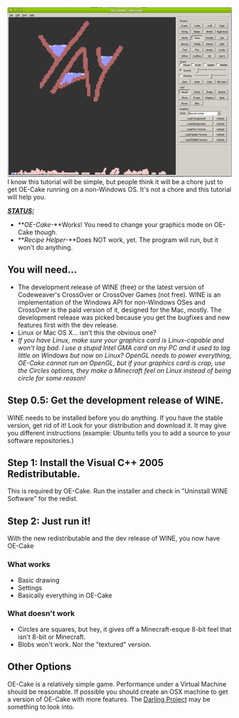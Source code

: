 ![OE-Cake working in Ubuntu 10.10 Desktop Edition.](/images/OE-Cake%20Linux%20Demo.png "OE-Cake working in Ubuntu 10.10 Desktop Edition.")I know this tutorial will be simple, but people think it will be a chore just to get OE-Cake running on a non-Windows OS. It's not a chore and this tutorial will help you.

<u>***STATUS:***</u>

-   ***OE-Cake*-**Works! You need to change your graphics mode on OE-Cake though.
-   ***Recipe Helper*-**Does NOT work, yet. The program will run, but it won't do anything.

## You will need...

-   The development release of WINE (free) or the latest version of Codeweaver's CrossOver or CrossOver Games (not free). WINE is an implementation of the Windows API for non-Windows OSes and CrossOver is the paid version of it, designed for the Mac, mostly. The development release was picked because you get the bugfixes and new features first with the dev release.
-   Linux or Mac OS X... isn't this the obvious one?
-   *If you have Linux, make sure your graphics card is Linux-capable and won't lag bad. I use a stupid Intel GMA card on my PC and it used to lag little on Windows but now on Linux? OpenGL needs to power everything, OE-Cake cannot run on OpenGL, but if your graphics card is crap, use the Circles options, they make a Minecraft feel on Linux instead of being circle for some reason!*

## Step 0.5: Get the development release of WINE.

WINE needs to be installed before you do anything. If you have the stable version, get rid of it! Look for your distribution and download it. It may give you different instructions (example: Ubuntu tells you to add a source to your software repositories.)

## Step 1: Install the Visual C++ 2005 Redistributable.

This is required by OE-Cake. Run the installer and check in "Uninstall WINE Software" for the redist.

## Step 2: Just run it!

With the new redistributable and the dev release of WINE, you now have OE-Cake

### **What works**

-   Basic drawing
-   Settings
-   Basically everything in OE-Cake

### **What doesn't work**

-   Circles are squares, but hey, it gives off a Minecraft-esque 8-bit feel that isn't 8-bit or Minecraft.
-   Blobs won't work. Nor the "textured" version.

## Other Options

OE-Cake is a relatively simple game. Performance under a Virtual Machine should be reasonable. If possible you should create an OSX machine to get a version of OE-Cake with more features. The [Darling Project](https://www.darlinghq.org) may be something to look into.
